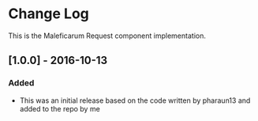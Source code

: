 # Change Log
This is the Maleficarum Request component implementation. 

## [1.0.0] - 2016-10-13
### Added
- This was an initial release based on the code written by pharaun13 and added to the repo by me
